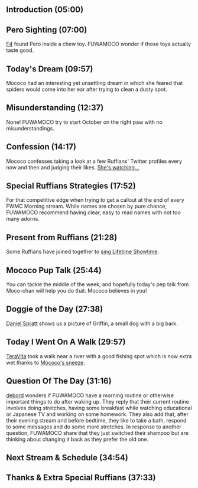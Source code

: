 ## Introduction (05:00)

## Pero Sighting (07:00)

[F4](https://twitter.com/ThiemkeAndreas/status/1707068904848162865) found Pero inside a chew toy. FUWAMOCO wonder if those toys actually taste good.

## Today's Dream (09:57)

Mococo had an interesting yet unsettling dream in which she feared that spiders would come into her ear after trying to clean a dusty spot.

## Misunderstanding (12:37)

None! FUWAMOCO try to start October on the right paw with no misunderstandings.

## Confession (14:17)

Mococo confesses taking a look at a few Ruffians' Twitter profiles every now and then and judging their likes. [She's watching...](https://twitter.com/FUWAMOCO_en/status/1709506881713328271)

## Special Ruffians Strategies (17:52)

For that competitive edge when trying to get a callout at the end of every FWMC Morning stream. While names are chosen by pure chance, FUWAMOCO recommend having clear, easy to read names with not too many adorns.

## Present from Ruffians (21:28)

Some Ruffians have joined together to [sing Lifetime Showtime](https://twitter.com/Ruffian5000/status/1708479258354434288).

## Mococo Pup Talk (25:44)

You can tackle the middle of the week, and hopefully today's pep talk from Moco-chan will help you do that. Mococo believes in you!

## Doggie of the Day (27:38)

[Daniel Spratt](https://twitter.com/Sprattacus115/status/1701062999111299503) shows us a picture of Griffin, a small dog with a big bark.

## Today I Went On A Walk (29:57)

[TeraVita](https://twitter.com/TeraEtVita/status/1703828403017716177) took a walk near a river with a good fishing spot which is now extra wet thanks to [Mococo's sneeze](https://youtu.be/gwjuPSwi2Ho?t=1816).

## Question Of The Day (31:16)

[debord](https://twitter.com/debordble/status/1705714338550669601) wonders if FUWAMOCO have a morning routine or otherwise important things to do after waking up. They reply that their current routine involves doing stretches, having some breakfast while watching educational or Japanese TV and working on some homework. They also add that, after their evening stream and before bedtime, they like to take a bath, respond to some messages and do some more stretches. In response to another question, FUWAMOCO share that they just switched their shampoo but are thinking about changing it back as they prefer the old one.

## Next Stream & Schedule (34:54)

## Thanks & Extra Special Ruffians (37:33)
